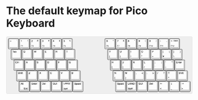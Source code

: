 # The default keymap for Pico Keyboard

![Pico Layout Image](https://raw.githubusercontent.com/kumaokobo/pico-keyboard/master/img/pico-layout.png)
